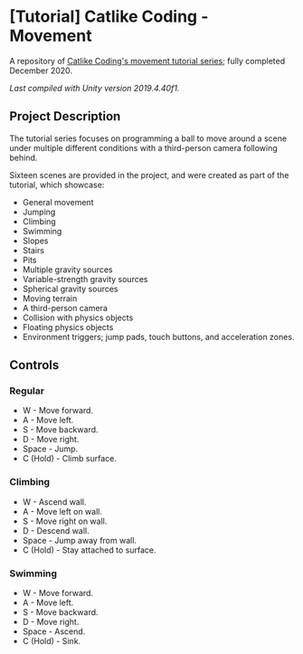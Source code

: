 # [Tutorial] Catlike Coding - Movement
A repository of [Catlike Coding's movement tutorial series](https://catlikecoding.com/unity/tutorials/movement/ "Catlike Coding's movement tutorial series"); fully completed December 2020.

*Last compiled with Unity version 2019.4.40f1.*

## Project Description

The tutorial series focuses on programming a ball to move around a scene under multiple different conditions with a third-person camera following behind.

Sixteen scenes are provided in the project, and were created as part of the tutorial, which showcase:
* General movement
* Jumping
* Climbing
* Swimming
* Slopes
* Stairs
* Pits
* Multiple gravity sources
* Variable-strength gravity sources
* Spherical gravity sources
* Moving terrain
* A third-person camera
* Collision with physics objects
* Floating physics objects
* Environment triggers; jump pads, touch buttons, and acceleration zones.

## Controls

### Regular

* W - Move forward.
* A - Move left.
* S - Move backward.
* D - Move right.
* Space - Jump.
* C (Hold) - Climb surface.

### Climbing

* W - Ascend wall.
* A - Move left on wall.
* S - Move right on wall.
* D - Descend wall.
* Space - Jump away from wall.
* C (Hold) - Stay attached to surface.

### Swimming

* W - Move forward.
* A - Move left.
* S - Move backward.
* D - Move right.
* Space - Ascend.
* C (Hold) - Sink.
